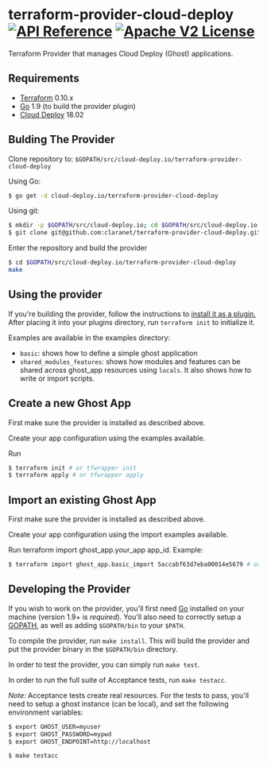# terraform-provider-cloud-deploy [![API Reference](http://img.shields.io/badge/api-reference-blue.svg)](https://docs.cloud-deploy.io/rst/api.html) [![Apache V2 License](http://img.shields.io/badge/license-Apache%20V2-blue.svg)](https://github.com/claranet/terraform-provider-cloud-deploy/blob/master/LICENSE) #

Terraform Provider that manages Cloud Deploy (Ghost) applications.

Requirements
------------

- [Terraform](https://www.terraform.io/downloads.html) 0.10.x
- [Go](https://golang.org/doc/install) 1.9 (to build the provider plugin)
- [Cloud Deploy](https://docs.cloud-deploy.io/) 18.02

Bulding The Provider
--------------------
Clone repository to: `$GOPATH/src/cloud-deploy.io/terraform-provider-cloud-deploy`

Using Go:
```sh
$ go get -d cloud-deploy.io/terraform-provider-cloud-deploy
```

Using git:
```sh
$ mkdir -p $GOPATH/src/cloud-deploy.io; cd $GOPATH/src/cloud-deploy.io
$ git clone git@github.com:claranet/terraform-provider-cloud-deploy.git
```

Enter the repository and build the provider
```sh
$ cd $GOPATH/src/cloud-deploy.io/terraform-provider-cloud-deploy
make
```

Using the provider
----------------------
If you're building the provider, follow the instructions to [install it as a plugin.](https://www.terraform.io/docs/plugins/basics.html#installing-a-plugin) After placing it into your plugins directory,  run `terraform init` to initialize it.

Examples are available in the examples directory:

- `basic`: shows how to define a simple ghost application
- `shared_modules_features`: shows how modules and features can be shared across ghost\_app resources using `locals`. It also shows how to write or import scripts.

Create a new Ghost App
---------------------------
First make sure the provider is installed as described above.

Create your app configuration using the examples available.

Run
```sh
$ terraform init # or tfwrapper init
$ terraform apply # or tfwrapper apply
```

Import an existing Ghost App
---------------------------
First make sure the provider is installed as described above.

Create your app configuration using the import examples available.

Run terraform import ghost_app.your_app app_id. Example:
```sh
$ terraform import ghost_app.basic_import 5accabf63d7eba00014e5679 # or tfwrapper import
```

Developing the Provider
---------------------------

If you wish to work on the provider, you'll first need [Go](http://www.golang.org) installed on your machine (version 1.9+ is *required*). You'll also need to correctly setup a [GOPATH](http://golang.org/doc/code.html#GOPATH), as well as adding `$GOPATH/bin` to your `$PATH`.

To compile the provider, run `make install`. This will build the provider and put the provider binary in the `$GOPATH/bin` directory.

In order to test the provider, you can simply run `make test`.

In order to run the full suite of Acceptance tests, run `make testacc`.

*Note:* Acceptance tests create real resources. For the tests to pass, you'll need to setup a ghost instance (can be local), and set the following environment variables:

```sh
$ export GHOST_USER=myuser
$ export GHOST_PASSWORD=mypwd
$ export GHOST_ENDPOINT=http://localhost

$ make testacc
```
